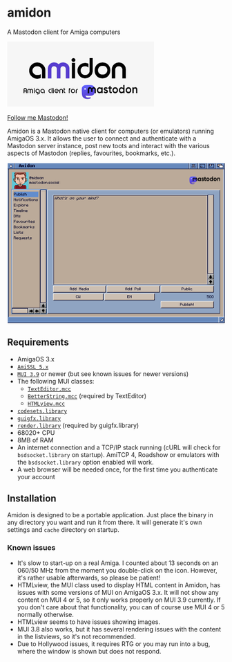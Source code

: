 # amidon

A Mastodon client for Amiga computers

![Amidon logo](https://raw.githubusercontent.com/BlitterStudio/amidon/main/src/assets/Amidon_logo.png)

<a rel="me" href="https://mastodon.social/@midwan">Follow me Mastodon!</a>

Amidon is a Mastodon native client for computers (or emulators) running AmigaOS 3.x.
It allows the user to connect and authenticate with a Mastodon server instance, post new toots and interact with the various aspects of Mastodon (replies, favourites, bookmarks, etc.).

![Amidon GUI](https://raw.githubusercontent.com/BlitterStudio/amidon/main/screenshots/Amidon_Publish.png)

## Requirements

- AmigaOS 3.x
- [`AmiSSL 5.x`](http://aminet.net/package/util/libs/AmiSSL-5.8-OS3)
- [`MUI 3.9`](https://github.com/amiga-mui/muidev/releases/tag/MUI-3.9-2015R1) or newer (but see known issues for newer versions)
- The following MUI classes: 
  - [`TextEditor.mcc`](http://aminet.net/package/dev/mui/MCC_TextEditor-15.56)
  - [`BetterString.mcc`](http://aminet.net/package/dev/mui/MCC_BetterString-11.36) (required by TextEditor)
  - [`HTMLview.mcc`](http://aminet.net/package/dev/mui/MCC_HTMLview-13.4)
- [`codesets.library`](http://aminet.net/package/util/libs/codesets-6.21)
- [`guigfx.library`](http://aminet.net/package/dev/misc/guigfxlib)
- [`render.library`](http://aminet.net/package/dev/misc/renderlib68k) (required by guigfx.library)
- 68020+ CPU
- 8MB of RAM
- An internet connection and a TCP/IP stack running (cURL will check for `bsdsocket.library` on startup). AmiTCP 4, Roadshow or emulators with the `bsdsocket.library` option enabled will work.
- A web browser will be needed once, for the first time you authenticate your account

## Installation

Amidon is designed to be a portable application. Just place the binary in any directory you want and run it from there.  It will generate it's own settings and `cache` directory on startup.

### Known issues

- It's slow to start-up on a real Amiga. I counted about 13 seconds on an 060/50 MHz from the moment you double-click on the icon. However, it's rather usable afterwards, so please be patient!
- HTMLview, the MUI class used to display HTML content in Amidon, has issues with some versions of MUI on AmigaOS 3.x. It will not show any content on MUI 4 or 5, so it only works properly on MUI 3.9 currently. If you don't care about that functionality, you can of course use MUI 4 or 5 normally otherwise.
- HTMLview seems to have issues showing images.
- MUI 3.8 also works, but it has several rendering issues with the content in the listviews, so it's not recommended.
- Due to Hollywood issues, it requires RTG or you may run into a bug, where the window is shown but does not respond.
